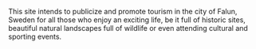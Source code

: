 This site intends to publicize and promote tourism in the city of Falun, Sweden for all those who enjoy an exciting life, be it full of historic sites, beautiful natural landscapes full of wildlife or even attending cultural and sporting events.